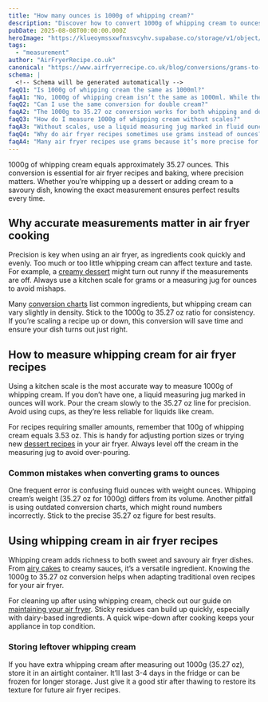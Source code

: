 ```yaml
---
title: "How many ounces is 1000g of whipping cream?"
description: "Discover how to convert 1000g of whipping cream to ounces in seconds. Perfect for air fryer recipes and precise baking measurements."
pubDate: 2025-08-08T00:00:00.000Z
heroImage: "https://klueoymssxwfnxsvcyhv.supabase.co/storage/v1/object/public/Shmucket/how-many-ounces-is-1000g-whipping-cream.webp"
tags:
  - "measurement"
author: "AirFryerRecipe.co.uk"
canonical: "https://www.airfryerrecipe.co.uk/blog/conversions/grams-to-ounces/how-many-ounces-is-1000g-whipping-cream"
schema: |
  <!-- Schema will be generated automatically -->
faqQ1: "Is 1000g of whipping cream the same as 1000ml?"
faqA1: "No, 1000g of whipping cream isn’t the same as 1000ml. While they’re close, whipping cream’s density means 1000g equals roughly 970ml. Always weigh cream for accuracy in air fryer recipes, especially for baked goods where precision matters."
faqQ2: "Can I use the same conversion for double cream?"
faqA2: "The 1000g to 35.27 oz conversion works for both whipping and double cream, as their densities are similar. However, double cream has a higher fat content, which might affect recipe outcomes. Adjust other ingredients slightly if substituting one for the other in air fryer cooking."
faqQ3: "How do I measure 1000g of whipping cream without scales?"
faqA3: "Without scales, use a liquid measuring jug marked in fluid ounces. 1000g equals approximately 35.27 oz. Pour slowly to the correct line, keeping the jug on a flat surface for accuracy. Remember that this method is slightly less precise than weighing for sensitive recipes."
faqQ4: "Why do air fryer recipes sometimes use grams instead of ounces?"
faqA4: "Many air fryer recipes use grams because it’s more precise for small quantities, which are common in compact air fryer baskets. Grams are also the standard in professional baking worldwide. Our <a href=https://www.airfryerrecipe.co.uk/air-fryer-conversion-chart>conversion chart</a> makes switching between units easy for home cooks."
---
```

<p>1000g of whipping cream equals approximately 35.27 ounces. This conversion is essential for air fryer recipes and baking, where precision matters. Whether you’re whipping up a dessert or adding cream to a savoury dish, knowing the exact measurement ensures perfect results every time.</p>

<h2>Why accurate measurements matter in air fryer cooking</h2>
<p>Precision is key when using an air fryer, as ingredients cook quickly and evenly. Too much or too little whipping cream can affect texture and taste. For example, a <a href=https://www.airfryerrecipe.co.uk/recipes>creamy dessert</a> might turn out runny if the measurements are off. Always use a kitchen scale for grams or a measuring jug for ounces to avoid mishaps.</p>
<p>Many <a href=https://www.airfryerrecipe.co.uk/air-fryer-conversion-chart>conversion charts</a> list common ingredients, but whipping cream can vary slightly in density. Stick to the 1000g to 35.27 oz ratio for consistency. If you’re scaling a recipe up or down, this conversion will save time and ensure your dish turns out just right.</p>

<h2>How to measure whipping cream for air fryer recipes</h2>
<p>Using a kitchen scale is the most accurate way to measure 1000g of whipping cream. If you don’t have one, a liquid measuring jug marked in ounces will work. Pour the cream slowly to the 35.27 oz line for precision. Avoid using cups, as they’re less reliable for liquids like cream.</p>
<p>For recipes requiring smaller amounts, remember that 100g of whipping cream equals 3.53 oz. This is handy for adjusting portion sizes or trying new <a href=https://www.airfryerrecipe.co.uk/recipe-category/dessert>dessert recipes</a> in your air fryer. Always level off the cream in the measuring jug to avoid over-pouring.</p>

<h3>Common mistakes when converting grams to ounces</h3>
<p>One frequent error is confusing fluid ounces with weight ounces. Whipping cream’s weight (35.27 oz for 1000g) differs from its volume. Another pitfall is using outdated conversion charts, which might round numbers incorrectly. Stick to the precise 35.27 oz figure for best results.</p>

<h2>Using whipping cream in air fryer recipes</h2>
<p>Whipping cream adds richness to both sweet and savoury air fryer dishes. From <a href=https://www.airfryerrecipe.co.uk/recipe-category/cakes>airy cakes</a> to creamy sauces, it’s a versatile ingredient. Knowing the 1000g to 35.27 oz conversion helps when adapting traditional oven recipes for your air fryer.</p>
<p>For cleaning up after using whipping cream, check out our guide on <a href=https://www.airfryerrecipe.co.uk/air-fryer-cleaner>maintaining your air fryer</a>. Sticky residues can build up quickly, especially with dairy-based ingredients. A quick wipe-down after cooking keeps your appliance in top condition.</p>

<h3>Storing leftover whipping cream</h3>
<p>If you have extra whipping cream after measuring out 1000g (35.27 oz), store it in an airtight container. It’ll last 3-4 days in the fridge or can be frozen for longer storage. Just give it a good stir after thawing to restore its texture for future air fryer recipes.</p>
